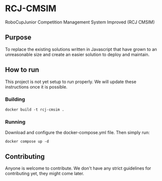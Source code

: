 # RCJ-CMSIM
RoboCupJunior Competition Management System Improved (RCJ CMSIM) 


## Purpose
To replace the existing solutions written in Javascript that have grown to an unreasonable size and create an easier
solution to deploy and maintain.


## How to run
This project is not yet setup to run properly. We will update these instructions once it is possible.

### Building
```
docker build -t rcj-cmsim .
```

### Running
Download and configure the docker-compose.yml file. Then simply run:
```
docker compose up -d
```

## Contributing
Anyone is welcome to contribute. We don't have any strict guidelines for contributing yet, they might come later.
